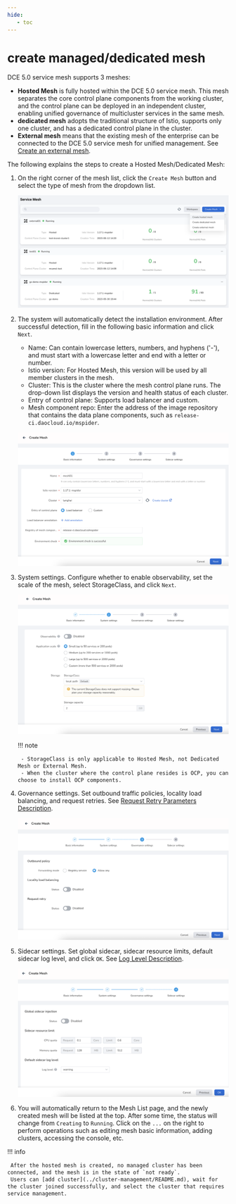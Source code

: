 ```yaml
---
hide:
   - toc
---
```


# create managed/dedicated mesh

DCE 5.0 service mesh supports 3 meshes:

- **Hosted Mesh** is fully hosted within the DCE 5.0 service mesh. This mesh separates the core control plane components from the working cluster, and the control plane can be deployed in an independent cluster, enabling unified governance of multicluster services in the same mesh.
- **dedicated mesh** adopts the traditional structure of Istio, supports only one cluster, and has a dedicated control plane in the cluster.
- **External mesh** means that the existing mesh of the enterprise can be connected to the DCE 5.0 service mesh for unified management. See [Create an external mesh](external-mesh.md).

The following explains the steps to create a Hosted Mesh/Dedicated Mesh:

1. On the right corner of the mesh list, click the `Create Mesh` button and select the type of mesh from the dropdown list.

    ![Create Mesh](../../images/create-mesh01.png)

2. The system will automatically detect the installation environment. After successful detection, fill in the following basic information and click `Next`.

    - Name: Can contain lowercase letters, numbers, and hyphens ('-'), and must start with a lowercase letter and end with a letter or number.
    - Istio version: For Hosted Mesh, this version will be used by all member clusters in the mesh.
    - Cluster: This is the cluster where the mesh control plane runs. The drop-down list displays the version and health status of each cluster.
    - Entry of control plane: Supports load balancer and custom.
    - Mesh component repo: Enter the address of the image repository that contains the data plane components, such as `release-ci.daocloud.io/mspider`.

    ![Basic Information](../../images/create-mesh02.png)

3. System settings. Configure whether to enable observability, set the scale of the mesh, select StorageClass, and click `Next`.

    ![System Settings](../../images/create-mesh03.png)

    !!! note

        - StorageClass is only applicable to Hosted Mesh, not Dedicated Mesh or External Mesh.
        - When the cluster where the control plane resides is OCP, you can choose to install OCP components.

4. Governance settings. Set outbound traffic policies, locality load balancing, and request retries. See [Request Retry Parameters Description](./params.md#max-retries).

    ![Governance Settings](../../images/create-mesh04.png)

5. Sidecar settings. Set global sidecar, sidecar resource limits, default sidecar log level, and click `OK`. See [Log Level Description](./params.md#_2).

    ![Sidecar Settings](../../images/create-mesh05.png)

6. You will automatically return to the Mesh List page, and the newly created mesh will be listed at the top. After some time, the status will change from `Creating` to `Running`. Click on the `...` on the right to perform operations such as editing mesh basic information, adding clusters, accessing the console, etc.

!!! info

     After the hosted mesh is created, no managed cluster has been connected, and the mesh is in the state of `not ready`.
     Users can [add cluster](../cluster-management/README.md), wait for the cluster joined successfully, and select the cluster that requires service management.
